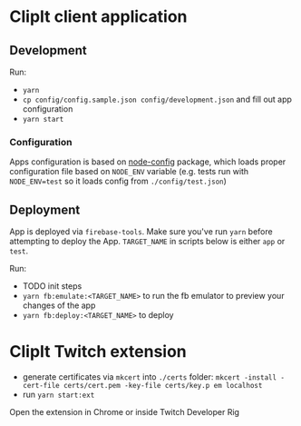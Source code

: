 # ClipIt client application

## Development

Run:

- `yarn`
- `cp config/config.sample.json config/development.json` and fill out app configuration
- `yarn start`

### Configuration

Apps configuration is based on [node-config](https://github.com/lorenwest/node-config) package, which loads proper configuration file based on `NODE_ENV` variable (e.g. tests run with `NODE_ENV=test` so it loads config from `./config/test.json`)

## Deployment

App is deployed via `firebase-tools`. Make sure you've run `yarn` before attempting to deploy the App.
`TARGET_NAME` in scripts below is either `app` or `test`.

Run:

- TODO init steps
- `yarn fb:emulate:<TARGET_NAME>` to run the fb emulator to preview your changes of the app
- `yarn fb:deploy:<TARGET_NAME>` to deploy

# ClipIt Twitch extension

- generate certificates via `mkcert` into `./certs` folder: `mkcert -install -cert-file certs/cert.pem -key-file certs/key.p em localhost`
- run `yarn start:ext`

Open the extension in Chrome or inside Twitch Developer Rig
